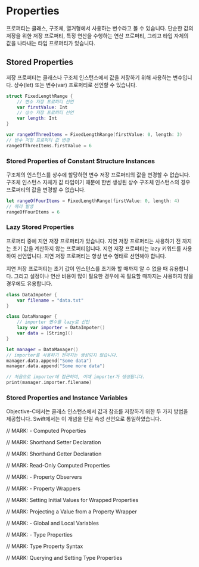# Properties

프로퍼티는 클래스, 구조체, 열거형에서 사용하는 변수라고 볼 수 있습니다. 단순한 값의 저장을 위한 저장 프로퍼티, 특정 연산을 수행하는 연산 프로퍼티, 그리고 타입 자체의 값을 나타내는 타입 프로퍼티가 있습니다.

## Stored Properties

저장 프로퍼티는 클래스나 구조체 인스턴스에서 값을 저장하기 위해 사용하는 변수입니다. 상수(let) 또는 변수(var) 프로퍼티로 선언할 수 있습니다.

```swift
struct FixedLengthRange {
    // 변수 저장 프로퍼티 선언
    var firstValue: Int
    // 상수 저장 프로퍼티 선언
    var length: Int
}

var rangeOfThreeItems = FixedLengthRange(firstValue: 0, length: 3)
// 변수 저장 프로퍼티 값 변경
rangeOfThreeItems.firstValue = 6
```

### Stored Properties of Constant Structure Instances

구조체의 인스턴스를 상수에 할당하면 변수 저장 프로퍼티의 값을 변경할 수 없습니다. 구조체 인스턴스 자체가 값 타입이기 때문에 한번 생성된 상수 구조체 인스턴스의 경우 프로퍼티의 값을 변경할 수 없습니다.

```swift
let rangeOfFourItems = FixedLengthRange(firstValue: 0, length: 4)
// 에러 발생
rangeOfFourItems = 6
```

### Lazy Stored Properties

프로퍼티 중에 지연 저장 프로퍼티가 있습니다. 지연 저장 프로퍼티는 사용하기 전 까지는 초기 값을 계산하지 않는 프로퍼티입니다. 지연 저장 프로퍼티는 lazy 키워드를 사용하여 선언압니다. 지연 저장 프로퍼티는 항상 변수 형태로 선언해야 합니다.

지연 저장 프로퍼티는 초기 값이 인스턴스를 초기화 할 때까지 알 수 없을 때 유용합니다. 그리고 설정이나 연산 비용이 많이 필요한 경우에 꼭 필요할 때까지는 사용하지 않을 경우에도 유용합니다.

```swift
class DataImpoter {
    var filename = "data.txt"
}

class DataManager {
    // importer 변수를 lazy로 선언
    lazy var importer = DataImpoter()
    var data = [String]()
}

let manager = DataManager()
// importer를 사용하기 전까지는 생성되지 않습니다.
manager.data.append("Some data")
manager.data.append("Some more data")

// 처음으로 importer에 접근하며, 이때 importer가 생성됩니다.
print(manager.importer.filename)
```

### Stored Properties and Instance Variables

Objective-C에서는 클래스 인스턴스에서 값과 참조를 저장하기 위한 두 가지 방법을 제공합니다. Swift에서는 이 개념을 단일 속성 선언으로 통일하였습니다.

// MARK: - Computed Properties



// MARK: Shorthand Setter Declaration



// MARK: Shorthand Getter Declaration



// MARK: Read-Only Computed Properties



// MARK: - Property Observers



// MARK: - Property Wrappers



// MARK: Setting Initial Values for Wrapped Properties



// MARK: Projecting a Value from a Property Wrapper



// MARK: - Global and Local Variables



// MARK: - Type Properties



// MARK: Type Property Syntax



// MARK: Querying and Setting Type Properties